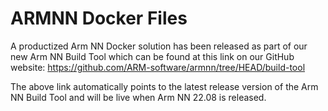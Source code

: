 # ARMNN Docker Files

A productized Arm NN Docker solution has been released as part of our new Arm NN Build Tool which can be found at this link on our GitHub website: https://github.com/ARM-software/armnn/tree/HEAD/build-tool

The above link automatically points to the latest release version of the Arm NN Build Tool and will be live when Arm NN 22.08 is released.



